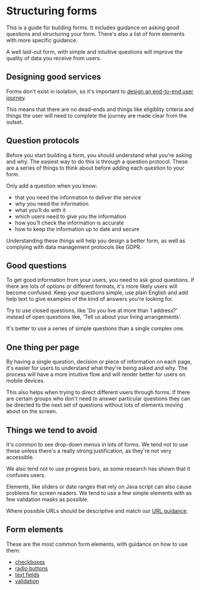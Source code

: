 # Structuring forms 

This is a guide for building forms. It includes guidance on asking good questions and structuring your form. There's also a list of form elements with more specific guidance.  

A well laid-out form, with simple and intuitive questions will improve the quality of data you receive from users. 

## Designing good services

Forms don't exist in isolation, so it's important to [design an end-to-end user journey](https:/www.gov.uk/service-manual/design/introduction-designing-government-services). 

This means that there are no dead-ends and things like eligiblity criteria and things the user will need to complete the journey are made clear from the outset. 

## Question protocols

Before you start building a form, you should understand what you're asking and why. The easiest way to do this is through a question protocol. These are a series of things to think about before adding each question to your form. 

Only add a question when you know:
- that you need the information to deliver the service
- why you need the information
- what you’ll do with it
- which users need to give you the information
- how you’ll check the information is accurate
- how to keep the information up to date and secure

Understanding these things will help you design a better form, as well as complying with data management protocols like GDPR. 

## Good questions 

To get good information from your users, you need to ask good questions. If there are lots of options or different formats, it's more likely users will become confused. Keep your questions simple, use plain English and add help text to give examples of the kind of answers you're looking for. 

Try to use closed questions, like 'Do you live at more than 1 address?' instead of open questions like, 'Tell us about your living arrangements'. 

It's better to use a series of simple questions than a single complex one. 

## One thing per page

By having a single question, decision or piece of information on each page, it's easier for users to understand what they're being asked and why. The process will have a more intuitive flow and will render better for users on mobile devices. 

This also helps when trying to direct different users through forms. If there are certain groups who don't need to answer particular questions they can be directed to the next set of questions without lots of elements moving about on the screen. 

## Things we tend to avoid

It's common to see drop-down menus in lots of forms. We tend not to use these unless there's a really strong justification, as they're not very accessible. 

We also tend not to use progress bars, as some research has shown that it confuses users. 

Elements, like sliders or date ranges that rely on Java script can also cause problems for screen readers. We tend to use a few simple elements with as few validation masks as possible. 

Where possible URLs should be descriptive and match our [URL guidance](https:/essex-service-design-toolkit.herokuapp.com/content/url-guidelines). 

## Form elements

These are the most common form elements, with guidance on how to use them:

- [checkboxes](/elements/checkbox)
- [radio buttons](/elements/radio)
- [text fields](/elements/textarea)
- [validation](/elements/validation)

